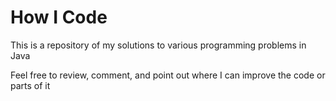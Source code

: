 # How I Code

This is a repository of my solutions to various programming problems in Java

Feel free to review, comment, and point out where I can improve the code or parts of it 
